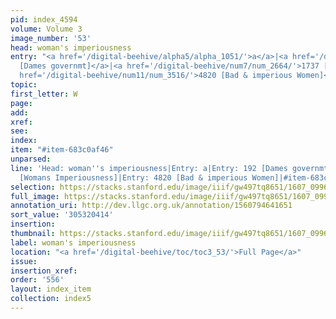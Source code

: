 ```yaml
---
pid: index_4594
volume: Volume 3
image_number: '53'
head: woman's imperiousness
entry: "<a href='/digital-beehive/alpha5/alpha_1051/'>a</a>|<a href='/digital-beehive/num1/num_0201/'>192
  [Dames governmt]</a>|<a href='/digital-beehive/num7/num_2664/'>1737 [Womans Imperiousness]</a>|<a
  href='/digital-beehive/num11/num_3516/'>4820 [Bad & imperious Women]</a>"
topic:
first_letter: W
page:
add:
xref:
see:
index:
item: "#item-683c0af46"
unparsed:
line: 'Head: woman''s imperiousness|Entry: a|Entry: 192 [Dames governmt]|Entry: 1737
  [Womans Imperiousness]|Entry: 4820 [Bad & imperious Women]|#item-683c0af46'
selection: https://stacks.stanford.edu/image/iiif/gw497tq8651/1607_0996/856,414,728,138/full/0/default.jpg
full_image: https://stacks.stanford.edu/image/iiif/gw497tq8651/1607_0996/full/full/0/default.jpg
annotation_uri: http://dev.llgc.org.uk/annotation/1560794641651
sort_value: '305320414'
insertion:
thumbnail: https://stacks.stanford.edu/image/iiif/gw497tq8651/1607_0996/856,414,728,138/150,/0/default.jpg
label: woman's imperiousness
location: "<a href='/digital-beehive/toc/toc3_53/'>Full Page</a>"
issue:
insertion_xref:
order: '556'
layout: index_item
collection: index5
---
```

